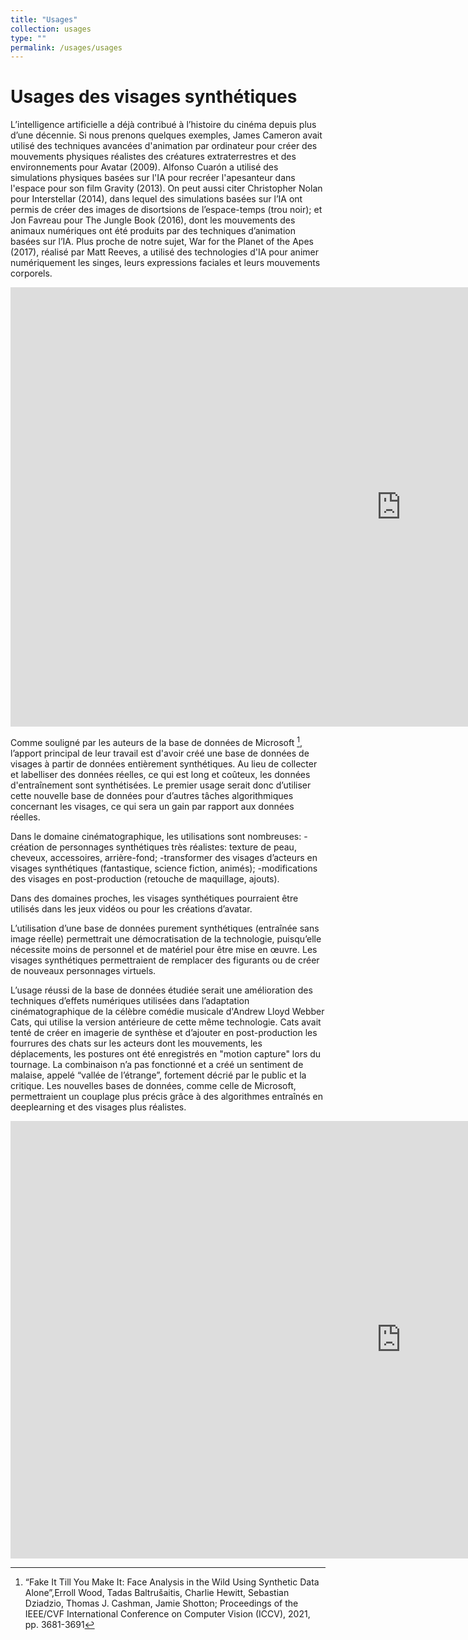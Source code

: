 ```yaml
---
title: "Usages"
collection: usages
type: ""
permalink: /usages/usages
---
```


Usages des visages synthétiques
===============================

L’intelligence artificielle a déjà contribué à l’histoire du cinéma depuis plus d’une décennie. Si nous prenons quelques exemples, James Cameron avait utilisé des techniques avancées d'animation par ordinateur pour créer des mouvements physiques réalistes des créatures extraterrestres et des environnements pour Avatar (2009). Alfonso Cuarón a utilisé des simulations physiques basées sur l'IA pour recréer l'apesanteur dans l'espace pour son film Gravity (2013). On peut aussi citer Christopher Nolan pour Interstellar (2014), dans lequel des simulations basées sur l’IA ont permis de créer des images de disortsions de l’espace-temps (trou noir); et Jon Favreau pour The Jungle Book (2016), dont les mouvements des animaux numériques ont été produits par des techniques d’animation basées sur l’IA. Plus proche de notre sujet, War for the Planet of the Apes (2017), réalisé par Matt Reeves, a utilisé des  technologies d'IA pour animer numériquement les singes, leurs expressions faciales et leurs mouvements corporels.

<iframe width="1250" height="703" src="https://www.youtube.com/embed/JDcAlo8i2y8" title="War for the Planet of the Apes (2017)" frameborder="0" allow="accelerometer; autoplay; clipboard-write; encrypted-media; gyroscope; picture-in-picture; web-share" allowfullscreen></iframe>

Comme souligné par les auteurs de la base de données de Microsoft [^1], l’apport principal de leur travail est d'avoir créé une base de données de visages à partir de données entièrement synthétiques. Au lieu de collecter et labelliser des données réelles, ce qui est long et coûteux, les données d'entraînement sont synthétisées. Le premier usage serait donc d’utiliser cette nouvelle base de données pour d’autres tâches algorithmiques concernant les visages, ce qui sera un gain par rapport aux données réelles. 

Dans le domaine cinématographique, les utilisations sont nombreuses:
-création de personnages synthétiques très réalistes: texture de peau, cheveux, accessoires, arrière-fond;
-transformer des visages d’acteurs en visages synthétiques (fantastique, science fiction, animés);
-modifications des visages en post-production (retouche de maquillage, ajouts).

Dans des domaines proches, les visages synthétiques pourraient être utilisés dans les jeux vidéos ou pour les créations d’avatar.

L’utilisation d’une base de données purement synthétiques (entraînée sans image réelle) permettrait une démocratisation de la technologie, puisqu’elle nécessite moins de personnel et de matériel pour être mise en œuvre. Les visages synthétiques permettraient de remplacer des figurants ou de créer de nouveaux personnages virtuels. 

L’usage réussi de la base de données étudiée serait une amélioration des techniques d’effets numériques utilisées dans l’adaptation cinématographique de la célèbre comédie musicale d'Andrew Lloyd Webber Cats, qui utilise la version antérieure de cette même technologie. Cats avait tenté de créer en imagerie de synthèse et d’ajouter en post-production les fourrures des chats sur les acteurs dont les mouvements, les déplacements, les postures ont été enregistrés en "motion capture" lors du tournage. La combinaison n’a pas fonctionné et a créé un sentiment de malaise, appelé “vallée de l’étrange”, fortement décrié par le public et la critique. Les nouvelles bases de données, comme celle de Microsoft, permettraient un couplage plus précis grâce à des algorithmes entraînés en deeplearning et des visages plus réalistes. 

<iframe width="1250" height="700" src="https://www.youtube.com/embed/FtSd844cI7U" title="CATS (2019)" frameborder="0" allow="accelerometer; autoplay; clipboard-write; encrypted-media; gyroscope; picture-in-picture; web-share" allowfullscreen></iframe>

[^1]:“Fake It Till You Make It: Face Analysis in the Wild Using Synthetic Data Alone”,Erroll Wood, Tadas Baltrušaitis, Charlie Hewitt, Sebastian Dziadzio, Thomas J. Cashman, Jamie Shotton; Proceedings of the IEEE/CVF International Conference on Computer Vision (ICCV), 2021, pp. 3681-3691
